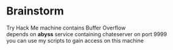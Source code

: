# Brainstorm
Try Hack Me machine contains Buffer Overflow <br>
depends on <strong>abyss</strong> service containing chateserver on port 9999<br>
you can use my scripts to gain access on this machine 

